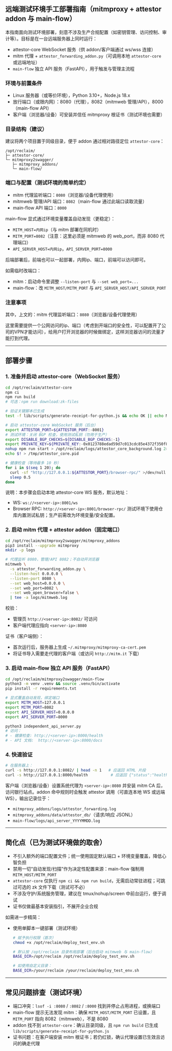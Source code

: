 ## 远端测试环境手工部署指南（mitmproxy + attestor addon 与 main-flow）

本指南面向测试环境部署，刻意不涉及生产合规配置（如密钥管理、访问控制、审计等）。目标是在一台远端服务器上同时运行：
- attestor-core WebSocket 服务（供 addon/客户端通过 ws/wss 连接）
- mitm 代理 + `attestor_forwarding_addon.py`（可调用本地 `attestor-core` 或远端地址）
- `main-flow` 独立 API 服务（FastAPI），用于触发与管理主流程

### 环境与前置条件
- Linux 服务器（或等价环境），Python 3.10+，Node.js 18.x
- 放行端口（或限内网）：8080（代理），8082（mitmweb 管理/API），8000（main-flow API）
- 客户端（浏览器/设备）可安装并信任 mitmproxy 根证书（测试环境也需要）

### 目录结构（建议）
建议将两个项目置于同级目录，便于 addon 通过相对路径定位 `attestor-core`：
```
/opt/reclaim/
├─ attestor-core/
└─ mitmproxy2swagger/
   ├─ mitmproxy_addons/
   └─ main-flow/
```

### 端口与配置（测试环境的简单约定）
- mitm 代理监听端口：`8080`（浏览器/设备代理使用）
- mitmweb 管理/API 端口：`8082`（main-flow 通过此端口读取流量）
- main-flow API 端口：`8000`

main-flow 显式通过环境变量覆盖自动发现（更稳定）：
- `MITM_HOST=内网ip`（与 mitm 部署在同机时）
- `MITM_PORT=8082`（注意：这里必须是 mitmweb 的 web_port，而非 8080 代理端口）
- `API_SERVER_HOST=内网ip`，`API_SERVER_PORT=8000`

后端部署后，前端也可以一起部署，内网ip、端口，前端可以访问即可。



如需临时改端口：
- mitm：启动命令里调整 `--listen-port` 与 `--set web_port=...`
- main-flow：改 `MITM_HOST/MITM_PORT` 与 `API_SERVER_HOST/API_SERVER_PORT`



### 注意事项

其中，上文的：mitm 代理监听端口：`8080`（浏览器/设备代理使用）

这里需要提供一个公网访问的ip、端口（考虑到开端口的安全性，可以配置开了公司的VPN才能访问），给用户打开浏览器的时候做绑定，这样浏览器访问的流量才能打到代理。



---

## 部署步骤

### 1. 准备并启动 attestor-core（WebSocket 服务）
```bash
cd /opt/reclaim/attestor-core
npm ci
npm run build
# 可选：npm run download:zk-files

# 验证关键脚本已生成
test -f lib/scripts/generate-receipt-for-python.js && echo OK || echo MISSING

# 启动 attestor-core WebSocket 服务（后台）
export ATTESTOR_PORT=${ATTESTOR_PORT:-8001}
# 测试环境：关闭 BGP 检查，使用测试私钥（勿用于生产）
export DISABLE_BGP_CHECKS=${DISABLE_BGP_CHECKS:-1}
export PRIVATE_KEY=${PRIVATE_KEY:-0x0123788edad59d7c013cdc85e4372f350f828e2cec62d9a2de4560e69aec7f89}
nohup npm run start > /opt/reclaim/logs/attestor_core_background.log 2>&1 &
echo $! > /tmp/attestor_core.pid

# 健康检查（等待最多 10 秒）
for i in $(seq 1 20); do
  curl -sf "http://127.0.0.1:${ATTESTOR_PORT}/browser-rpc/" >/dev/null && echo "attestor-core ready" && break
  sleep 0.5
done
```
说明：本步骤会启动本地 attestor-core WS 服务，默认地址：
- WS: `ws://<server-ip>:8001/ws`
- Browser RPC: `http://<server-ip>:8001/browser-rpc/`
测试环境下使用仓库内置测试私钥；生产前需改为环境变量/安全配置。

### 2. 启动 mitm 代理 + attestor addon（固定端口）
```bash
cd /opt/reclaim/mitmproxy2swagger/mitmproxy_addons
pip3 install --upgrade mitmproxy
mkdir -p logs

# 代理监听 8080，管理/API 8082；不自动开浏览器
mitmweb \
  -s attestor_forwarding_addon.py \
  --listen-host 0.0.0.0 \
  --listen-port 8080 \
  --set web_host=0.0.0.0 \
  --set web_port=8082 \
  --set web_open_browser=false \
  | tee -a logs/mitmweb.log
```
校验：
- 管理页 `http://<server-ip>:8082/` 可访问
- 客户端代理应指向 `<server-ip>:8080`

证书（客户端侧）：
- 首次运行后，服务器上生成 `~/.mitmproxy/mitmproxy-ca-cert.pem`
- 将证书导入需要走代理的客户端（或访问 `http://mitm.it` 下载）

### 3. 启动 main-flow 独立 API 服务（FastAPI）
```bash
cd /opt/reclaim/mitmproxy2swagger/main-flow
python3 -m venv .venv && source .venv/bin/activate
pip install -r requirements.txt

# 显式覆盖自动发现，绑定端口
export MITM_HOST=127.0.0.1
export MITM_PORT=8082
export API_SERVER_HOST=0.0.0.0
export API_SERVER_PORT=8000

python3 independent_api_server.py
# 访问：
# - 健康检查: http://<server-ip>:8000/health
# - API 文档:  http://<server-ip>:8000/docs
```

### 4. 快速验证
```bash
# 在服务器上：
curl -s http://127.0.0.1:8082/ | head -n 1   # 应返回 HTML 片段
curl -s http://127.0.0.1:8000/health          # 应返回 {"status":"healthy", ...}
```
客户端（浏览器/设备）设置系统代理为 `<server-ip>:8080` 并安装 mitm CA 后，访问银行站点。addon 命中规则时会触发 attestor 调用（可直连本地 WS 或远端 WS），输出记录位于：
- `mitmproxy_addons/logs/attestor_forwarding.log`
- `mitmproxy_addons/data/attestor_db/`（请求/响应 JSONL）
- `main-flow/logs/api_server_YYYYMMDD.log`

---

## 简化点（已为测试环境做的取舍）
- 不引入额外的端口配置文件；统一使用固定默认端口 + 环境变量覆盖，降低心智负担
- 禁用一切“自动发现/扫描”作为决定性配置来源：main-flow 强制用 `MITM_HOST/MITM_PORT`
- `attestor-core` 仅执行 `npm ci && npm run build`，无需启动常驻进程；可跳过可选的 zk 文件下载（测试可不必）
- 不涉及守护/系统服务管理，建议在 tmux/nohup/screen 中前台运行，便于调试
- 证书仅做最基本安装指引，不展开企业合规

如需进一步精简：
- 使用单脚本一键部署（测试环境）
  ```bash
  # 赋予执行权限（首次）
  chmod +x /opt/reclaim/deploy_test_env.sh
  
  # 默认按 /opt/reclaim 目录布局部署（后台启动 mitmweb 与 main-flow）
  BASE_DIR=/opt/reclaim /opt/reclaim/deploy_test_env.sh
  
  # 如使用自定义目录：
  BASE_DIR=/your/reclaim /your/reclaim/deploy_test_env.sh
  ```

---

## 常见问题排查（测试环境）
- 端口冲突：`lsof -i :8080` / `:8082` / `:8000` 找到并停止占用进程，或换端口
- main-flow 提示无法发现 mitm：确保 `MITM_HOST/MITM_PORT` 已设置，且 `MITM_PORT` 指向 8082（mitmweb），不是 8080
- addon 找不到 `attestor-core`：确认目录同级，且 `npm run build` 已生成 `lib/scripts/generate-receipt-for-python.js`
- 证书问题：在客户端安装 mitm 根证书；若仍红锁，确认代理设置已生效且访问的确走代理

